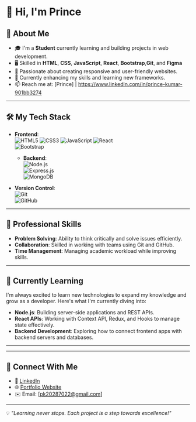 # 👋 Hi, I'm Prince

## 🌟 About Me
- 🎓 I'm a **Student** currently learning and building projects in web development.
- 🖥️ Skilled in **HTML**, **CSS**, **JavaScript**, **React**, **Bootstrap**,**Git**, and **Figma**
- 🚀 Passionate about creating responsive and user-friendly websites.
- 🌱 Currently enhancing my skills and learning new frameworks.
- 📫 Reach me at: [Prince] | https://www.linkedin.com/in/prince-kumar-901bb3274

---

## 🛠️ My Tech Stack
- **Frontend**:  
  ![HTML5](https://img.shields.io/badge/HTML5-%23E34F26.svg?style=flat&logo=html5&logoColor=white) 
  ![CSS3](https://img.shields.io/badge/CSS3-%231572B6.svg?style=flat&logo=css3&logoColor=white) 
  ![JavaScript](https://img.shields.io/badge/JavaScript-%23F7DF1E.svg?style=flat&logo=javascript&logoColor=black) 
  ![React](https://img.shields.io/badge/React-%2320232a.svg?style=flat&logo=react&logoColor=%2361DAFB)  
  ![Bootstrap](https://img.shields.io/badge/Bootstrap-%23563D7C.svg?style=flat&logo=bootstrap&logoColor=white)


  - **Backend**:  
  ![Node.js](https://img.shields.io/badge/Node.js-%23339933.svg?style=flat&logo=node.js&logoColor=white)  
  ![Express.js](https://img.shields.io/badge/Express.js-%23000000.svg?style=flat&logo=express&logoColor=white)  
  ![MongoDB](https://img.shields.io/badge/MongoDB-%2347A248.svg?style=flat&logo=mongodb&logoColor=white)


- **Version Control**:  
  ![Git](https://img.shields.io/badge/Git-%23F05033.svg?style=flat&logo=git&logoColor=white)  
  ![GitHub](https://img.shields.io/badge/GitHub-%23121011.svg?style=flat&logo=github&logoColor=white)

---

## 💼 Professional Skills
- **Problem Solving**: Ability to think critically and solve issues efficiently.
- **Collaboration**: Skilled in working with teams using Git and GitHub.
- **Time Management**: Managing academic workload while improving skills.

---
## 🚀 Currently Learning
I'm always excited to learn new technologies to expand my knowledge and grow as a developer. Here's what I'm currently diving into:
- **Node.js**: Building server-side applications and REST APIs.
- **React APIs**: Working with Context API, Redux, and Hooks to manage state effectively.
- **Backend Development**: Exploring how to connect frontend apps with backend servers and databases.

---

---

## 🤝 Connect With Me
- 💼 [LinkedIn](https://www.linkedin.com/in/prince-kumar-901bb3274/)
- 🌐 [Portfolio Website](https://princefolioverse.netlify.app/)
- ✉️ Email: [pk20287022@gmail.com]

---

💡 *"Learning never stops. Each project is a step towards excellence!"*
